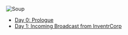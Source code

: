 ![Soup](https://t3.ftcdn.net/jpg/02/96/68/80/360_F_296688055_6tbDx2ULya3z1dDyNeJbBvMCMqPach2Z.jpg)

- [Day 0: Prologue](./S/day0.md)
- [Day 1: Incoming Broadcast from InventrCorp](./S/day1.md)